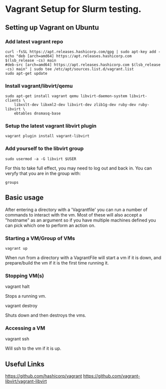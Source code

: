 # Vagrant Setup for Slurm testing.

## Setting up Vagrant on Ubuntu

### Add latest vagrant repo

    curl -fsSL https://apt.releases.hashicorp.com/gpg | sudo apt-key add -
    echo "deb [arch=amd64] https://apt.releases.hashicorp.com $(lsb_release -cs) main
    #deb-src [arch=amd64] https://apt.releases.hashicorp.com $(lsb_release -cs) main" | sudo tee /etc/apt/sources.list.d/vagrant.list
    sudo apt-get update

### Install vagrant/libvirt/qemu

    sudo apt-get install vagrant qemu libvirt-daemon-system libvirt-clients \
        libxslt-dev libxml2-dev libvirt-dev zlib1g-dev ruby-dev ruby-libvirt \
        ebtables dnsmasq-base

### Setup the latest vagrant libvirt plugin

    vagrant plugin install vagrant-libvirt

### Add yourself to the libvirt group

    sudo usermod -a -G libvirt $USER

For this to take full effect, you may need to log out and back in.  You can
veryfy that you are in the group with:

    groups

## Basic usage

After entering a directory with a 'Vagrantfile' you can run a number of commands
to interact with the vm.  Most of these will also accept a "hostname" as an
argument so if you have multiple machines defined you can pick which one to
perform an action on.

### Starting a VM/Group of VMs

    vagrant up

When run from a directory with a VagrantFile will start a vm if it is down, and
prepare/build the vm if it is the first time running it.

### Stopping VM(s)

   vagrant halt

Stops a running vm.

   vagrant destroy

Shuts down and then destroys the vms.

### Accessing a VM

   vagrant ssh

Will ssh to the vm if it is up.

## Useful Links

https://github.com/hashicorp/vagrant
https://github.com/vagrant-libvirt/vagrant-libvirt
